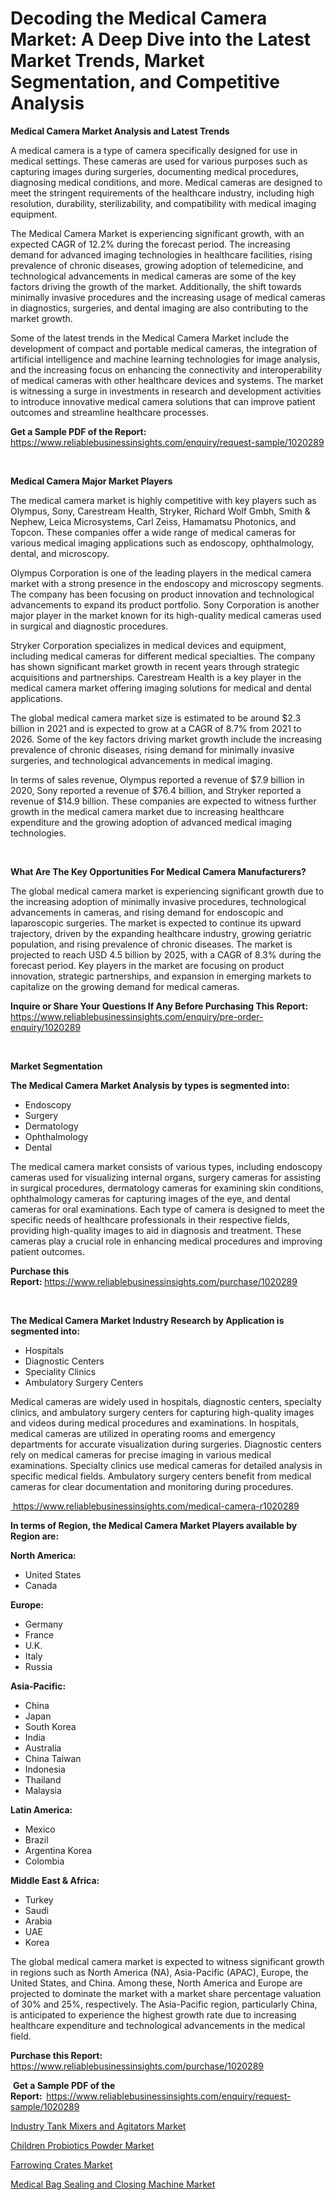 <p><h1>Decoding the Medical Camera Market: A Deep Dive into the Latest Market Trends, Market Segmentation, and Competitive Analysis</h1></p><p><strong>Medical Camera Market Analysis and Latest Trends</strong></p>
<p><p>A medical camera is a type of camera specifically designed for use in medical settings. These cameras are used for various purposes such as capturing images during surgeries, documenting medical procedures, diagnosing medical conditions, and more. Medical cameras are designed to meet the stringent requirements of the healthcare industry, including high resolution, durability, sterilizability, and compatibility with medical imaging equipment.</p><p>The Medical Camera Market is experiencing significant growth, with an expected CAGR of 12.2% during the forecast period. The increasing demand for advanced imaging technologies in healthcare facilities, rising prevalence of chronic diseases, growing adoption of telemedicine, and technological advancements in medical cameras are some of the key factors driving the growth of the market. Additionally, the shift towards minimally invasive procedures and the increasing usage of medical cameras in diagnostics, surgeries, and dental imaging are also contributing to the market growth.</p><p>Some of the latest trends in the Medical Camera Market include the development of compact and portable medical cameras, the integration of artificial intelligence and machine learning technologies for image analysis, and the increasing focus on enhancing the connectivity and interoperability of medical cameras with other healthcare devices and systems. The market is witnessing a surge in investments in research and development activities to introduce innovative medical camera solutions that can improve patient outcomes and streamline healthcare processes.</p></p>
<p><strong>Get a Sample PDF of the Report:&nbsp;</strong> <a href="https://www.reliablebusinessinsights.com/enquiry/request-sample/1020289">https://www.reliablebusinessinsights.com/enquiry/request-sample/1020289</a></p>
<p>&nbsp;</p>
<p><strong>Medical Camera Major Market Players</strong></p>
<p><p>The medical camera market is highly competitive with key players such as Olympus, Sony, Carestream Health, Stryker, Richard Wolf Gmbh, Smith & Nephew, Leica Microsystems, Carl Zeiss, Hamamatsu Photonics, and Topcon. These companies offer a wide range of medical cameras for various medical imaging applications such as endoscopy, ophthalmology, dental, and microscopy.</p><p>Olympus Corporation is one of the leading players in the medical camera market with a strong presence in the endoscopy and microscopy segments. The company has been focusing on product innovation and technological advancements to expand its product portfolio. Sony Corporation is another major player in the market known for its high-quality medical cameras used in surgical and diagnostic procedures.</p><p>Stryker Corporation specializes in medical devices and equipment, including medical cameras for different medical specialties. The company has shown significant market growth in recent years through strategic acquisitions and partnerships. Carestream Health is a key player in the medical camera market offering imaging solutions for medical and dental applications.</p><p>The global medical camera market size is estimated to be around $2.3 billion in 2021 and is expected to grow at a CAGR of 8.7% from 2021 to 2026. Some of the key factors driving market growth include the increasing prevalence of chronic diseases, rising demand for minimally invasive surgeries, and technological advancements in medical imaging.</p><p>In terms of sales revenue, Olympus reported a revenue of $7.9 billion in 2020, Sony reported a revenue of $76.4 billion, and Stryker reported a revenue of $14.9 billion. These companies are expected to witness further growth in the medical camera market due to increasing healthcare expenditure and the growing adoption of advanced medical imaging technologies.</p></p>
<p>&nbsp;</p>
<p><strong>What Are The Key Opportunities For Medical Camera Manufacturers?</strong></p>
<p><p>The global medical camera market is experiencing significant growth due to the increasing adoption of minimally invasive procedures, technological advancements in cameras, and rising demand for endoscopic and laparoscopic surgeries. The market is expected to continue its upward trajectory, driven by the expanding healthcare industry, growing geriatric population, and rising prevalence of chronic diseases. The market is projected to reach USD 4.5 billion by 2025, with a CAGR of 8.3% during the forecast period. Key players in the market are focusing on product innovation, strategic partnerships, and expansion in emerging markets to capitalize on the growing demand for medical cameras.</p></p>
<p><strong>Inquire or Share Your Questions If Any Before Purchasing This Report:</strong> <a href="https://www.reliablebusinessinsights.com/enquiry/pre-order-enquiry/1020289">https://www.reliablebusinessinsights.com/enquiry/pre-order-enquiry/1020289</a></p>
<p>&nbsp;</p>
<p><strong>Market Segmentation</strong></p>
<p><strong>The Medical Camera Market Analysis by types is segmented into:</strong></p>
<p><ul><li>Endoscopy</li><li>Surgery</li><li>Dermatology</li><li>Ophthalmology</li><li>Dental</li></ul></p>
<p><p>The medical camera market consists of various types, including endoscopy cameras used for visualizing internal organs, surgery cameras for assisting in surgical procedures, dermatology cameras for examining skin conditions, ophthalmology cameras for capturing images of the eye, and dental cameras for oral examinations. Each type of camera is designed to meet the specific needs of healthcare professionals in their respective fields, providing high-quality images to aid in diagnosis and treatment. These cameras play a crucial role in enhancing medical procedures and improving patient outcomes.</p></p>
<p><strong>Purchase this Report:&nbsp;</strong><a href="https://www.reliablebusinessinsights.com/purchase/1020289">https://www.reliablebusinessinsights.com/purchase/1020289</a></p>
<p>&nbsp;</p>
<p><strong>The Medical Camera Market Industry Research by Application is segmented into:</strong></p>
<p><ul><li>Hospitals</li><li>Diagnostic Centers</li><li>Speciality Clinics</li><li>Ambulatory Surgery Centers</li></ul></p>
<p><p>Medical cameras are widely used in hospitals, diagnostic centers, specialty clinics, and ambulatory surgery centers for capturing high-quality images and videos during medical procedures and examinations. In hospitals, medical cameras are utilized in operating rooms and emergency departments for accurate visualization during surgeries. Diagnostic centers rely on medical cameras for precise imaging in various medical examinations. Specialty clinics use medical cameras for detailed analysis in specific medical fields. Ambulatory surgery centers benefit from medical cameras for clear documentation and monitoring during procedures.</p></p>
<p><a href="https://www.reliablebusinessinsights.com/medical-camera-r1020289">&nbsp;https://www.reliablebusinessinsights.com/medical-camera-r1020289</a></p>
<p><strong>In terms of Region, the Medical Camera Market Players available by Region are:</strong></p>
<p>
    <p> <strong> North America: </strong>
        <ul>
            <li>United States</li>
            <li>Canada</li>
        </ul>
        </p> 
    <p> <strong> Europe: </strong>
        <ul>
            <li>Germany</li>
            <li>France</li>
            <li>U.K.</li>
            <li>Italy</li>
            <li>Russia</li>
        </ul>
        </p> 
    <p> <strong> Asia-Pacific: </strong>
        <ul>
            <li>China</li>
            <li>Japan</li>
            <li>South Korea</li>
            <li>India</li>
            <li>Australia</li>
            <li>China Taiwan</li>
            <li>Indonesia</li>
            <li>Thailand</li>
            <li>Malaysia</li>
        </ul>
        </p> 
    <p> <strong> Latin America: </strong>
        <ul>
            <li>Mexico</li>
            <li>Brazil</li>
            <li>Argentina Korea</li>
            <li>Colombia</li>
        </ul>
        </p> 
    <p> <strong> Middle East & Africa: </strong>
        <ul>
            <li>Turkey</li>
            <li>Saudi</li>
            <li>Arabia</li>
            <li>UAE</li>
            <li>Korea</li>
        </ul>
    </p>
    </p>
<p><p>The global medical camera market is expected to witness significant growth in regions such as North America (NA), Asia-Pacific (APAC), Europe, the United States, and China. Among these, North America and Europe are projected to dominate the market with a market share percentage valuation of 30% and 25%, respectively. The Asia-Pacific region, particularly China, is anticipated to experience the highest growth rate due to increasing healthcare expenditure and technological advancements in the medical field.</p></p>
<p><strong>Purchase this Report: </strong><a href="https://www.reliablebusinessinsights.com/purchase/1020289">https://www.reliablebusinessinsights.com/purchase/1020289</a></p>
<p>&nbsp;<strong>Get a Sample PDF of the Report:&nbsp;&nbsp;</strong><a href="https://www.reliablebusinessinsights.com/enquiry/request-sample/1020289">https://www.reliablebusinessinsights.com/enquiry/request-sample/1020289</a></p>
<p><strong></strong></p>
<p><p><a href="https://github.com/lbird53714/Market-Research-Report-List-5/blob/main/industry-tank-mixers-and-agitators-market.md">Industry Tank Mixers and Agitators Market</a></p><p><a href="https://www.linkedin.com/pulse/children-probiotics-powder-market-emerging-trends-future-ybj4f">Children Probiotics Powder Market</a></p><p><a href="https://www.linkedin.com/pulse/comprehensive-analysis-global-farrowing-crates-market-growth-kurjf">Farrowing Crates Market</a></p><p><a href="https://github.com/dringals/Market-Research-Report-List-5/blob/main/medical-bag-sealing-and-closing-machine-market.md">Medical Bag Sealing and Closing Machine Market</a></p></p>